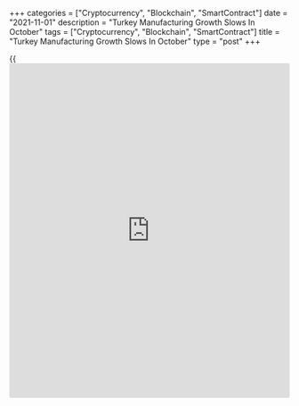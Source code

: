+++
categories = ["Cryptocurrency", "Blockchain", "SmartContract"]
date = "2021-11-01"
description = "Turkey Manufacturing Growth Slows In October"
tags = ["Cryptocurrency", "Blockchain", "SmartContract"]
title = "Turkey Manufacturing Growth Slows In October"
type = "post"
+++

{{<iframe id="large-banner" src="https://www.bounty.group/#slide=23.0" width="100%" height="600" scrolling="no" style="border: 0px solid rgb(216, 221, 230); border-radius: 3px;">}}

Turkey's manufacturing activity increased at a softer pace in October,
survey results from IHS Markit showed on Monday.

The headline Istanbul Chamber of Industry Turkey manufacturing
Purchasing Managers' Index fell to 51.2 in October from 52.5 in
September. Any reading above 50.0 indicates expansion in the sector.

Output and new order growth eased in October. Production declined for
the first time in five months.

New [business][1] eased in October, albeit marginally. new export orders
expanded further and at a solid pace.

Suppliers' delivery time lengthened in October.

Input costs increased sharply in October and selling prices rose to the
steepest since September 2018.

For comments and feedback [contact](https://www.playgroundfx.com/contact/): editorial@rtt[news](https://www.letsplayfx.com/blog/forex-news-website/).com

[Economic News][2]

 **What parts of the world are seeing the best (and worst) economic
performances lately? Click[here][3] to check out our [Econ Scorecard][3]
and find out! See up-to-the-moment [ranking](https://www.playgroundfx.com/blog/crypto-exchange-ranking/)s for the best and worst
performers in [GDP][4], [unemployment rate][5], [inflation][6] and much
more.**

   1. www.rtt[news](https://www.letsplayfx.com/blog/forex-news-website/).com/Content/Business.aspx
   2. www.rtt[news](https://www.letsplayfx.com/blog/forex-news-website/).com/Content/EconomicNews.aspx
   3. www.rtt[news](https://www.letsplayfx.com/blog/forex-news-website/).com/economic-scorecard/world-rank/unemployment-rate/highest-performance.aspx
   4. www.rtt[news](https://www.letsplayfx.com/blog/forex-news-website/).com/economic-scorecard/world-rank/GDP/highest-performance.aspx
   5. www.rtt[news](https://www.letsplayfx.com/blog/forex-news-website/).com/economic-scorecard/world-rank/unemployment-rate/lowest-performance.aspx
   6. www.rtt[news](https://www.letsplayfx.com/blog/forex-news-website/).com/economic-scorecard/world-rank/CPI/highest-performance.aspx